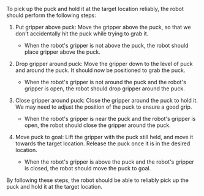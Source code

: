To pick up the puck and hold it at the target location reliably, the robot should perform the following steps:

1. Put gripper above puck: Move the gripper above the puck, so that we don't accidentally hit the puck while trying to grab it.
    - When the robot's gripper is not above the puck, the robot should place gripper above the puck.

2. Drop gripper around puck: Move the gripper down to the level of puck and around the puck. It should now be positioned to grab the puck.
    - When the robot's gripper is not around the puck and the robot's gripper is open, the robot should drop gripper around the puck.

3. Close gripper around puck: Close the gripper around the puck to hold it. We may need to adjust the position of the puck to ensure a good grip.
    - When the robot's gripper is near the puck and the robot's gripper is open, the robot should close the gripper around the puck.

4. Move puck to goal: Lift the gripper with the puck still held, and move it towards the target location. Release the puck once it is in the desired location.
    - When the robot's gripper is above the puck and the robot's gripper is closed, the robot should move the puck to goal.

By following these steps, the robot should be able to reliably pick up the puck and hold it at the target location.